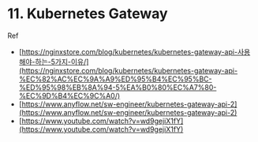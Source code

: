 # 11. Kubernetes Gateway

Ref

* [https://nginxstore.com/blog/kubernetes/kubernetes-gateway-api-사용해야-하는-5가지-이유/](https://nginxstore.com/blog/kubernetes/kubernetes-gateway-api-%EC%82%AC%EC%9A%A9%ED%95%B4%EC%95%BC-%ED%95%98%EB%8A%94-5%EA%B0%80%EC%A7%80-%EC%9D%B4%EC%9C%A0/)
* [https://www.anyflow.net/sw-engineer/kubernetes-gateway-api-2](https://www.anyflow.net/sw-engineer/kubernetes-gateway-api-2)
* [https://www.youtube.com/watch?v=wd9gejiX1fY](https://www.youtube.com/watch?v=wd9gejiX1fY)
